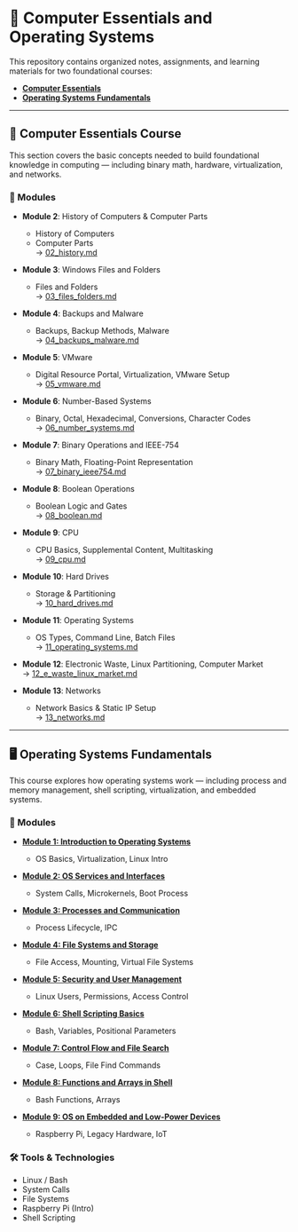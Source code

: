 # 📘 Computer Essentials and Operating Systems

This repository contains organized notes, assignments, and learning materials for two foundational courses:

- **[Computer Essentials](#computer-essentials-course)**
- **[Operating Systems Fundamentals](#operating-systems-fundamentals)**

---

## 🧰 Computer Essentials Course

This section covers the basic concepts needed to build foundational knowledge in computing — including binary math, hardware, virtualization, and networks.

### 📂 Modules

- **Module 2**: History of Computers & Computer Parts  
  - History of Computers  
  - Computer Parts  
  → [02_history.md](computer-essentials/02_history.md)

- **Module 3**: Windows Files and Folders  
  - Files and Folders  
  → [03_files_folders.md](computer-essentials/03_files_folders.md)

- **Module 4**: Backups and Malware  
  - Backups, Backup Methods, Malware  
  → [04_backups_malware.md](computer-essentials/04_backups_malware.md)

- **Module 5**: VMware  
  - Digital Resource Portal, Virtualization, VMware Setup  
  → [05_vmware.md](computer-essentials/05_vmware.md)

- **Module 6**: Number-Based Systems  
  - Binary, Octal, Hexadecimal, Conversions, Character Codes  
  → [06_number_systems.md](computer-essentials/06_number_systems.md)

- **Module 7**: Binary Operations and IEEE-754  
  - Binary Math, Floating-Point Representation  
  → [07_binary_ieee754.md](computer-essentials/07_binary_ieee754.md)

- **Module 8**: Boolean Operations  
  - Boolean Logic and Gates  
  → [08_boolean.md](computer-essentials/08_boolean.md)

- **Module 9**: CPU  
  - CPU Basics, Supplemental Content, Multitasking  
  → [09_cpu.md](computer-essentials/09_cpu.md)

- **Module 10**: Hard Drives  
  - Storage & Partitioning  
  → [10_hard_drives.md](computer-essentials/10_hard_drives.md)

- **Module 11**: Operating Systems  
  - OS Types, Command Line, Batch Files  
  → [11_operating_systems.md](computer-essentials/11_operating_systems.md)

- **Module 12**: Electronic Waste, Linux Partitioning, Computer Market  
  → [12_e_waste_linux_market.md](computer-essentials/12_e_waste_linux_market.md)

- **Module 13**: Networks  
  - Network Basics & Static IP Setup  
  → [13_networks.md](computer-essentials/13_networks.md)

---

## 🖥 Operating Systems Fundamentals

This course explores how operating systems work — including process and memory management, shell scripting, virtualization, and embedded systems.

### 📂 Modules

- **[Module 1: Introduction to Operating Systems](operating-systems-fundamentals/01_intro.md)**  
  - OS Basics, Virtualization, Linux Intro

- **[Module 2: OS Services and Interfaces](operating-systems-fundamentals/02_services.md)**  
  - System Calls, Microkernels, Boot Process

- **[Module 3: Processes and Communication](operating-systems-fundamentals/03_processes.md)**  
  - Process Lifecycle, IPC

- **[Module 4: File Systems and Storage](operating-systems-fundamentals/04_filesystems.md)**  
  - File Access, Mounting, Virtual File Systems

- **[Module 5: Security and User Management](operating-systems-fundamentals/05_security.md)**  
  - Linux Users, Permissions, Access Control

- **[Module 6: Shell Scripting Basics](operating-systems-fundamentals/06_shell_scripting.md)**  
  - Bash, Variables, Positional Parameters

- **[Module 7: Control Flow and File Search](operating-systems-fundamentals/07_control_flow.md)**  
  - Case, Loops, File Find Commands

- **[Module 8: Functions and Arrays in Shell](operating-systems-fundamentals/08_functions_arrays.md)**  
  - Bash Functions, Arrays

- **[Module 9: OS on Embedded and Low-Power Devices](operating-systems-fundamentals/09_embedded.md)**  
  - Raspberry Pi, Legacy Hardware, IoT

### 🛠 Tools & Technologies
- Linux / Bash  
- System Calls  
- File Systems  
- Raspberry Pi (Intro)  
- Shell Scripting


